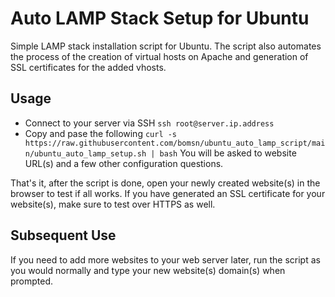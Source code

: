 # Auto LAMP Stack Setup for Ubuntu
Simple LAMP stack installation script for Ubuntu. The script also automates the process of the creation of virtual hosts on Apache and generation of SSL certificates for the added vhosts.

## Usage

- Connect to your server via SSH
`ssh root@server.ip.address`
- Copy and pase the following 
`curl -s https://raw.githubusercontent.com/bomsn/ubuntu_auto_lamp_script/main/ubuntu_auto_lamp_setup.sh | bash`
You will be asked to website URL(s) and a few other configuration questions.

That's it, after the script is done, open your newly created website(s) in the browser to test if all works. If you have generated an SSL certificate for your website(s), make sure to test over HTTPS as well. 

## Subsequent Use

If you need to add more websites to your web server later, run the script as you would normally and type your new website(s) domain(s) when prompted.
